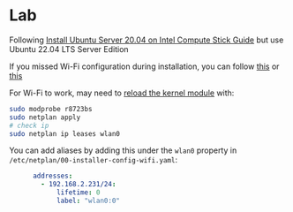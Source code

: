 # Lab

Following [Install Ubuntu Server 20.04 on Intel Compute Stick Guide](https://jamesachambers.com/install-ubuntu-server-18-04-on-intel-compute-stick-guide/) but use Ubuntu 22.04 LTS Server Edition

If you missed Wi-Fi configuration during installation, you can follow [this](https://www.makeuseof.com/connect-to-wifi-network-on-ubuntu-server/) or [this](https://gist.github.com/gnh1201/ca9c5a07642d3f71491d8ce8a949021f)

For Wi-Fi to work, may need to [reload the kernel module](https://ubuntuforums.org/showthread.php?t=2400427) with:

```bash
sudo modprobe r8723bs
sudo netplan apply
# check ip
sudo netplan ip leases wlan0
```

You can add aliases by adding this under the `wlan0` property in `/etc/netplan/00-installer-config-wifi.yaml`:

```yml
      addresses:
        - 192.168.2.231/24:
            lifetime: 0
            label: "wlan0:0"
```
